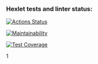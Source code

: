 ### Hexlet tests and linter status:
[![Actions Status](https://github.com/AlexanderPotapkov/python-project-51/workflows/hexlet-check/badge.svg)](https://github.com/AlexanderPotapkov/python-project-51/actions)

[![Maintainability](https://api.codeclimate.com/v1/badges/0e7d57ed4a01c6d2ee27/maintainability)](https://codeclimate.com/github/AlexanderPotapkov/python-project-51/maintainability)

[![Test Coverage](https://api.codeclimate.com/v1/badges/0e7d57ed4a01c6d2ee27/test_coverage)](https://codeclimate.com/github/AlexanderPotapkov/python-project-51/test_coverage)

1

